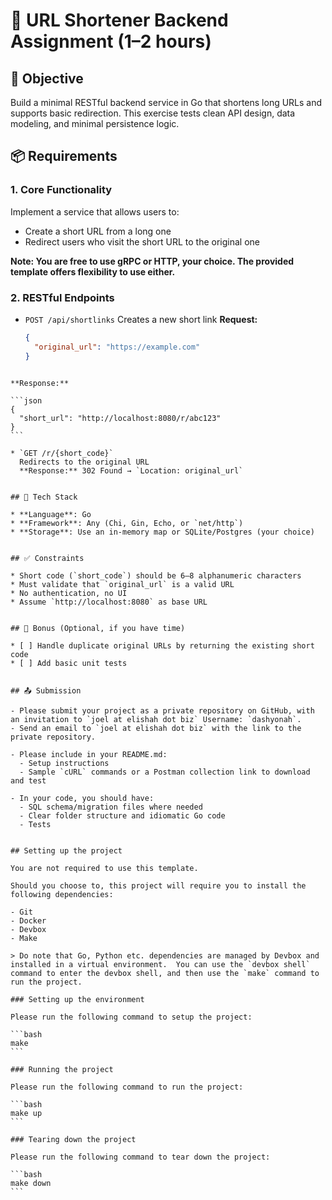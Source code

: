 # 🔗 URL Shortener Backend Assignment (1–2 hours)

## 📌 Objective
Build a minimal RESTful backend service in Go that shortens long URLs and supports basic redirection. This exercise tests clean API design, data modeling, and minimal persistence logic.


## 📦 Requirements

### 1. Core Functionality

Implement a service that allows users to:
- Create a short URL from a long one
- Redirect users who visit the short URL to the original one

**Note: You are free to use gRPC or HTTP, your choice.  The provided template offers flexibility to use either.**

### 2. RESTful Endpoints

- `POST /api/shortlinks`
  Creates a new short link
  **Request:**
  ```json
  {
    "original_url": "https://example.com"
  }
````

**Response:**

```json
{
  "short_url": "http://localhost:8080/r/abc123"
}
```

* `GET /r/{short_code}`
  Redirects to the original URL
  **Response:** 302 Found → `Location: original_url`


## 💾 Tech Stack

* **Language**: Go
* **Framework**: Any (Chi, Gin, Echo, or `net/http`)
* **Storage**: Use an in-memory map or SQLite/Postgres (your choice)


## ✅ Constraints

* Short code (`short_code`) should be 6–8 alphanumeric characters
* Must validate that `original_url` is a valid URL
* No authentication, no UI
* Assume `http://localhost:8080` as base URL


## 🧪 Bonus (Optional, if you have time)

* [ ] Handle duplicate original URLs by returning the existing short code
* [ ] Add basic unit tests


## 📤 Submission

- Please submit your project as a private repository on GitHub, with an invitation to `joel at elishah dot biz` Username: `dashyonah`.
- Send an email to `joel at elishah dot biz` with the link to the private repository.

- Please include in your README.md:
  - Setup instructions
  - Sample `cURL` commands or a Postman collection link to download and test

- In your code, you should have:
  - SQL schema/migration files where needed
  - Clear folder structure and idiomatic Go code
  - Tests


## Setting up the project

You are not required to use this template.

Should you choose to, this project will require you to install the following dependencies:

- Git
- Docker
- Devbox
- Make

> Do note that Go, Python etc. dependencies are managed by Devbox and installed in a virtual environment.  You can use the `devbox shell` command to enter the devbox shell, and then use the `make` command to run the project.

### Setting up the environment

Please run the following command to setup the project:

```bash
make
```

### Running the project

Please run the following command to run the project:

```bash
make up
```

### Tearing down the project

Please run the following command to tear down the project:

```bash
make down
```
